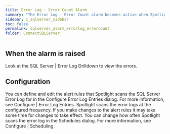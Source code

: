 ```yaml
---
title: ﻿Error Log - Error Count Alarm
summary: "The Error Log - Error Count alarm becomes active when Spotlight on SQL Server detects messages that could be potential problems in the SQL Sever error log, SQL Server Agent error log, or the Windows event logs."
sidebar: c_sqlserver_sidebar
toc: false
permalink: sqlserver_alarm_errorlog_errorcount
folder: ConnectSQLServer
---
```



## When the alarm is raised

Look at the SQL Server \| Error Log Drilldown to view the errors.

## Configuration

You can define and edit the alert rules that Spotlight scans the SQL Server Error Log for in the Configure Error Log Entries dialog. For more information, see Configure \| Error Log Entries.
Spotlight scans the error logs at the configured frequency. If you make changes to the alert rules it may take some time for changes to take effect. You can change how often Spotlight scans the error log in the Schedules dialog. For more information, see Configure \| Scheduling.
